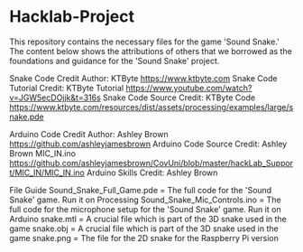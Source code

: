 # Hacklab-Project
This repository contains the necessary files for the game 'Sound Snake.'
The content below shows the attributions of others that we borrowed as the foundations and guidance for the 'Sound Snake' project.

Snake Code Credit Author: KTByte https://www.ktbyte.com
Snake Code Tutorial Credit: KTByte Tutorial https://www.youtube.com/watch?v=JGW5ecDOjjk&t=316s
Snake Code Source Credit: KTByte Code https://www.ktbyte.com/resources/dist/assets/processing/examples/large/snake.pde

Arduino Code Credit Author: Ashley Brown https://github.com/ashleyjamesbrown
Arduino Code Source Credit: Ashley Brown MIC_IN.ino https://github.com/ashleyjamesbrown/CovUni/blob/master/hackLab_Support/MIC_IN/MIC_IN.ino
Arduino Skills Credit: Ashley Brown

File Guide
Sound_Snake_Full_Game.pde = The full code for the 'Sound Snake' game. Run it on Processing
Sound_Snake_Mic_Controls.ino = The full code for the microphone setup for the 'Sound Snake' game. Run it on Arduino
snake.mtl = A crucial file which is part of the 3D snake used in the game
snake.obj = A crucial file which is part of the 3D snake used in the game
snake.png = The file for the 2D snake for the Raspberry Pi version

